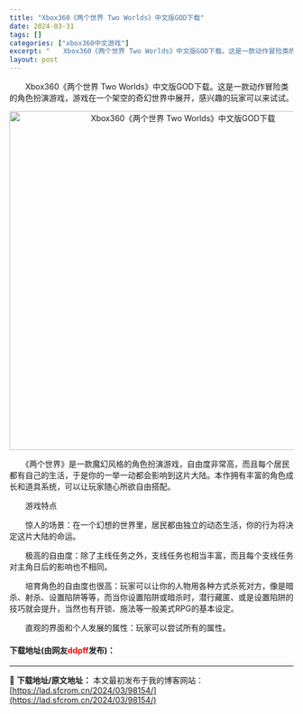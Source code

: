 ```yaml
---
title: "Xbox360《两个世界 Two Worlds》中文版GOD下载"
date: 2024-03-31
tags: []
categories: ["xbox360中文游戏"]
excerpt: "　　Xbox360《两个世界 Two Worlds》中文版GOD下载。这是一款动作冒险类的角色扮演游戏，游戏在一个架空的奇幻世界中展开，感兴趣的玩家可以来试试。 　　《两个世界》是一款魔幻风格的角色扮演游戏，自由度非常高，而且每个居民都有自己的生活，于是你的一举一动都会影响到这片大陆。本作拥有丰富的&hellip;"
layout: post
---
```


 <p>　　Xbox360《两个世界 Two Worlds》中文版GOD下载。这是一款动作冒险类的角色扮演游戏，游戏在一个架空的奇幻世界中展开，感兴趣的玩家可以来试试。</p> <p align="center"><img align="" border="0" src="https://lad.sfcrom.cn/wp-content/uploads/2024/03/20240330_66083fcc4af2b.jpg" width="600" alt="Xbox360《两个世界 Two Worlds》中文版GOD下载" /></p> <p>　　《两个世界》是一款魔幻风格的角色扮演游戏，自由度非常高，而且每个居民都有自己的生活，于是你的一举一动都会影响到这片大陆。本作拥有丰富的角色成长和道具系统，可以让玩家随心所欲自由搭配。</p> <p>　　游戏特点</p> <p>　　惊人的场景：在一个幻想的世界里，居民都由独立的动态生活，你的行为将决定这片大陆的命运。</p> <p>　　极高的自由度：除了主线任务之外，支线任务也相当丰富，而且每个支线任务对主角日后的影响也不相同。</p> <p>　　培育角色的自由度也很高：玩家可以让你的人物用各种方式杀死对方，像是暗杀、射杀、设置陷阱等等，而当你设置陷阱或暗杀时，潜行藏匿、或是设置陷阱的技巧就会提升，当然也有开锁、施法等一般美式RPG的基本设定。</p> <p>　　直观的界面和个人发展的属性：玩家可以尝试所有的属性。</p> <p><h4>下载地址(由网友<font color="red">ddpff</font>发布)：</h4></p> 

---
📖 **下载地址/原文地址：** 本文最初发布于我的博客网站：[https://lad.sfcrom.cn/2024/03/98154/](https://lad.sfcrom.cn/2024/03/98154/)

